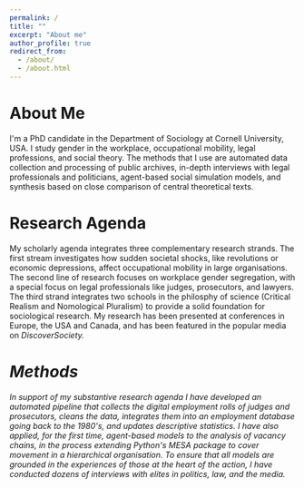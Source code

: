 ```yaml
---
permalink: /
title: ""
excerpt: "About me"
author_profile: true
redirect_from: 
  - /about/
  - /about.html
---
```


About Me
======

I'm a PhD candidate in the Department of Sociology at Cornell University, USA. I study gender in the workplace, occupational mobility, legal professions, and social theory. The methods that I use are automated data collection and processing of public archives, in-depth interviews with legal professionals and politicians, agent-based social simulation models, and synthesis based on close comparison of central theoretical texts.

Research Agenda
======

My scholarly agenda integrates three complementary research strands. The first stream investigates how sudden societal shocks, like revolutions or economic depressions, affect occupational mobility in large organisations. The second line of research focuses on workplace gender segregation, with a special focus on legal professionals like judges, prosecutors, and lawyers. The third strand integrates two schools in the philosphy of science (Critical Realism and Nomological Pluralism) to provide a solid foundation for sociological research. My research has been presented at conferences in Europe, the USA and Canada, and has been featured in the popular media on <i>DiscoverSociety<i>.
  
Methods
======

In support of my substantive research agenda I have developed an automated pipeline that collects the digital employment rolls of judges and prosecutors, cleans the data, integrates them into an employment database going back to the 1980's, and updates descriptive statistics. I have also applied, for the first time, agent-based models to the analysis of vacancy chains, in the process extending Python's MESA package to cover movement in a hierarchical organisation. To ensure that all models are grounded in the experiences of those at the heart of the action, I have conducted dozens of interviews with elites in politics, law, and the media. 
